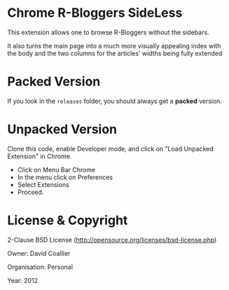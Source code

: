 # Chrome R-Bloggers SideLess

This extension allows one to browse R-Bloggers without the sidebars.

It also turns the main page into a much more visually appealing index
with the body and the two columns for the articles' widths being fully extended

# Packed Version

If you look in the `releases` folder, you should always get a **packed** version.

# Unpacked Version

Clone this code, enable Developer mode, and click on "Load Unpacked Extension" in Chrome.

- Click on Menu Bar Chrome
- In the menu click on Preferences
- Select Extensions
- Proceed.

# License & Copyright

2-Clause BSD License (http://opensource.org/licenses/bsd-license.php) 

Owner: David Coallier

Organisation: Personal

Year: 2012



